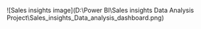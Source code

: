 ![Sales insights image](D:\Power BI\Sales insights Data Analysis Project\Sales_insights_Data_analysis_dashboard.png)
